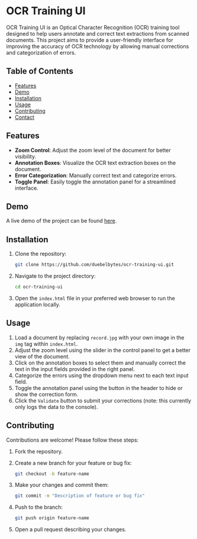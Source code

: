 # OCR Training UI

OCR Training UI is an Optical Character Recognition (OCR) training tool designed to help users annotate and correct text extractions from scanned documents. This project aims to provide a user-friendly interface for improving the accuracy of OCR technology by allowing manual corrections and categorization of errors.

## Table of Contents
- [Features](#features)
- [Demo](#demo)
- [Installation](#installation)
- [Usage](#usage)
- [Contributing](#contributing)
- [Contact](#contact)

## Features
- **Zoom Control**: Adjust the zoom level of the document for better visibility.
- **Annotation Boxes**: Visualize the OCR text extraction boxes on the document.
- **Error Categorization**: Manually correct text and categorize errors.
- **Toggle Panel**: Easily toggle the annotation panel for a streamlined interface.

## Demo
A live demo of the project can be found [here](https://duebelbytes.github.io/ml-model-training-ui/).

## Installation
1. Clone the repository:

    ```bash
    git clone https://github.com/duebelbytes/ocr-training-ui.git
    ```

2. Navigate to the project directory:

    ```bash
    cd ocr-training-ui
    ```

3. Open the `index.html` file in your preferred web browser to run the application locally.

## Usage
1. Load a document by replacing `record.jpg` with your own image in the `img` tag within `index.html`.
2. Adjust the zoom level using the slider in the control panel to get a better view of the document.
3. Click on the annotation boxes to select them and manually correct the text in the input fields provided in the right panel.
4. Categorize the errors using the dropdown menu next to each text input field.
5. Toggle the annotation panel using the button in the header to hide or show the correction form.
6. Click the `Validate` button to submit your corrections (note: this currently only logs the data to the console).

## Contributing
Contributions are welcome! Please follow these steps:

1. Fork the repository.
2. Create a new branch for your feature or bug fix:

    ```bash
    git checkout -b feature-name
    ```

3. Make your changes and commit them:

    ```bash
    git commit -m "Description of feature or bug fix"
    ```

4. Push to the branch:

    ```bash
    git push origin feature-name
    ```

5. Open a pull request describing your changes.
